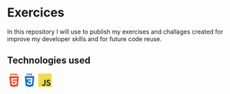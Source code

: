 # Exercices

In this repository I will use to publish my exercises and challages created for improve my developer skills and for future code reuse.

## Technologies used

<p float="left">
<a href="https://developer.mozilla.org/pt-BR/docs/Web/HTML"><img src="./img/html5-plain-wordmark.svg" width="32px"></a>
<a href="https://developer.mozilla.org/pt-BR/docs/Web/CSS"><img src="./img/css3-plain-wordmark.svg" width="32px"></a>
<a href="https://developer.mozilla.org/pt-BR/docs/Web/JavaScript"><img src="./img/javascript-original.svg" width="32px"></a>
</p>